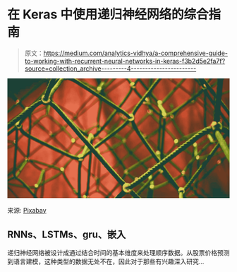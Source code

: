 # 在 Keras 中使用递归神经网络的综合指南

> 原文：<https://medium.com/analytics-vidhya/a-comprehensive-guide-to-working-with-recurrent-neural-networks-in-keras-f3b2d5e2fa7f?source=collection_archive---------4----------------------->

![](img/bf019f1d4c4be0e3a94fb76d7cc03d42.png)

来源: [Pixabay](https://pixabay.com/photos/network-networking-rope-connection-1246209/)

## RNNs、LSTMs、gru、嵌入

递归神经网络被设计成通过结合时间的基本维度来处理顺序数据。从股票价格预测到语言建模，这种类型的数据无处不在，因此对于那些有兴趣深入研究…